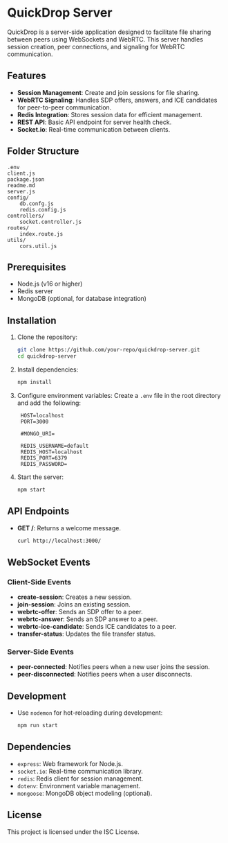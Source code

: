 # QuickDrop Server

QuickDrop is a server-side application designed to facilitate file sharing between peers using WebSockets and WebRTC. This server handles session creation, peer connections, and signaling for WebRTC communication.

## Features

- **Session Management**: Create and join sessions for file sharing.
- **WebRTC Signaling**: Handles SDP offers, answers, and ICE candidates for peer-to-peer communication.
- **Redis Integration**: Stores session data for efficient management.
- **REST API**: Basic API endpoint for server health check.
- **Socket.io**: Real-time communication between clients.

## Folder Structure
```
.env
client.js
package.json
readme.md
server.js
config/
    db.confg.js
    redis.config.js
controllers/
    socket.controller.js
routes/
    index.route.js
utils/
    cors.util.js
```

## Prerequisites

- Node.js (v16 or higher)
- Redis server
- MongoDB (optional, for database integration)

## Installation

1. Clone the repository:
   ```bash
   git clone https://github.com/your-repo/quickdrop-server.git
   cd quickdrop-server
   ```

2. Install dependencies:
   ```bash
   npm install
   ```

3. Configure environment variables:
   Create a `.env` file in the root directory and add the following:
   ```
    HOST=localhost
    PORT=3000

    #MONGO_URI=

    REDIS_USERNAME=default
    REDIS_HOST=localhost
    REDIS_PORT=6379
    REDIS_PASSWORD=
   ```

4. Start the server:
   ```bash
   npm start
   ```

## API Endpoints

- **GET /**: Returns a welcome message.
  ```bash
  curl http://localhost:3000/
  ```

## WebSocket Events

### Client-Side Events

- **create-session**: Creates a new session.
- **join-session**: Joins an existing session.
- **webrtc-offer**: Sends an SDP offer to a peer.
- **webrtc-answer**: Sends an SDP answer to a peer.
- **webrtc-ice-candidate**: Sends ICE candidates to a peer.
- **transfer-status**: Updates the file transfer status.

### Server-Side Events

- **peer-connected**: Notifies peers when a new user joins the session.
- **peer-disconnected**: Notifies peers when a user disconnects.

## Development

- Use `nodemon` for hot-reloading during development:

  ```bash
  npm run start
  ```

## Dependencies

- `express`: Web framework for Node.js.
- `socket.io`: Real-time communication library.
- `redis`: Redis client for session management.
- `dotenv`: Environment variable management.
- `mongoose`: MongoDB object modeling (optional).

## License

This project is licensed under the ISC License.